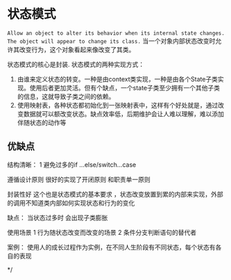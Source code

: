 # 状态模式
 `Allow an object to alter its behavior when its internal state changes. The object will appear to change its class.`
 当一个对象内部状态改变时允许其改变行为，这个对象看起来像改变了其类。
 
 状态模式的核心是封装.
 状态模式的两种实现方式：
 1.  由谁来定义状态的转变。一种是由context类实现，一种是由各个State子类实现。使用后者更加灵活。但有个缺点，一个state子类至少拥有一个其他子类的信息，这就导致子类之间的依赖。
 2.  使用映射表，各种状态都初始化到一张映射表中，这样有个好处就是，通过改变数据就可以额改变状态。缺点效率低，后期维护会让人难以理解，难以添加伴随状态的动作等


## 优缺点

结构清晰：
1 避免过多的if ...else/switch...case

遵循设计原则
很好的实现了开闭原则 和职责单一原则

封装性好
这个也是状态模式的基本要求 ，状态改变放置到累的内部来实现，外部的调用不知道类内部如何实现状态和行为的变化


缺点：
当状态过多时 会出现子类膨胀


使用场景
1 行为随状态改变而改变的场景
2 条件分支判断语句的替代者

案例：
使用人的成长过程作为实例，在不同人生阶段有不同状态，每个状态有各自的表现


*/
